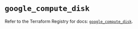 # `google_compute_disk`

Refer to the Terraform Registry for docs: [`google_compute_disk`](https://registry.terraform.io/providers/hashicorp/google/6.31.0/docs/resources/compute_disk).
